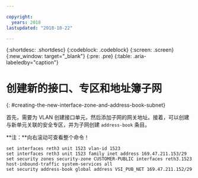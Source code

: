 ```yaml
---

copyright:
  years: 2018
lastupdated: "2018-10-22"

---
```


{:shortdesc: .shortdesc}
{:codeblock: .codeblock}
{:screen: .screen}
{:new_window: target="_blank"}
{:pre: .pre}
{:table: .aria-labeledby="caption"}

# 创建新的接口、专区和地址簿子网
{: #creating-the-new-interface-zone-and-address-book-subnet}

首先，需要为 VLAN 创建接口单元，然后添加子网的网关地址。接着，可以创建与新单元关联的安全专区，并为子网创建 `address-book` 条目。  

**注：**向右滚动可查看整个命令！

```
set interfaces reth3 unit 1523 vlan-id 1523
set interfaces reth3 unit 1523 family inet address 169.47.211.153/29
set security zones security-zone CUSTOMER-PUBLIC interfaces reth3.1523 host-inbound-traffic system-services all
set security address-book global address VSI_PUB_NET 169.47.211.152/29
```
